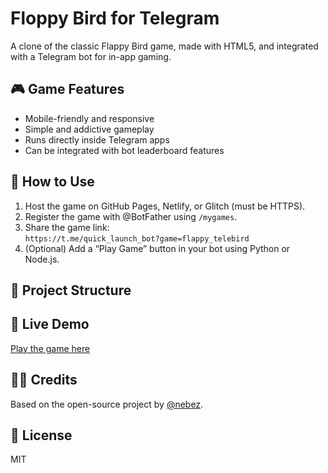 # Floppy Bird for Telegram

A clone of the classic Flappy Bird game, made with HTML5, and integrated with a Telegram bot for in-app gaming.

## 🎮 Game Features
- Mobile-friendly and responsive
- Simple and addictive gameplay
- Runs directly inside Telegram apps
- Can be integrated with bot leaderboard features

## 🚀 How to Use
1. Host the game on GitHub Pages, Netlify, or Glitch (must be HTTPS).
2. Register the game with @BotFather using `/mygames`.
3. Share the game link:  
   `https://t.me/quick_launch_bot?game=flappy_telebird`
4. (Optional) Add a “Play Game” button in your bot using Python or Node.js.

## 📁 Project Structure
## 🔗 Live Demo
[Play the game here](https://quicklaunchbot.github.io/floppybird/)

## 🧑‍💻 Credits
Based on the open-source project by [@nebez](https://github.com/nebez/floppybird).

## 📜 License
MIT
